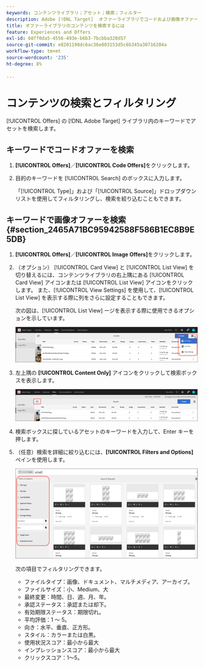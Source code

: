 ```yaml
---
keywords: コンテンツライブラリ；アセット；検索；フィルター
description: Adobe [!DNL Target]  オファーライブラリでコードおよび画像オファーを検索する方法を説明します。
title: オファーライブラリのコンテンツを検索するには
feature: Experiences and Offers
exl-id: 68ff0da5-4556-493e-b6b3-7bcbba320d57
source-git-commit: e8201198dc6ac36e803153d5c6b345a30716204a
workflow-type: tm+mt
source-wordcount: '235'
ht-degree: 8%

---
```


# コンテンツの検索とフィルタリング

[!UICONTROL Offers] の [!DNL Adobe Target] ライブラリ内のキーワードでアセットを検索します。

## キーワードでコードオファーを検索

1. **[!UICONTROL Offers]**／**[!UICONTROL Code Offers]**&#x200B;をクリックします。
1. 目的のキーワードを [!UICONTROL Search] のボックスに入力します。

   「[!UICONTROL Type]」および「[!UICONTROL Source]」ドロップダウンリストを使用してフィルタリングし、検索を絞り込むこともできます。

## キーワードで画像オファーを検索 {#section_2465A71BC95942588F586B1EC8B9E5DB}

1. **[!UICONTROL Offers]**／**[!UICONTROL Image Offers]**&#x200B;をクリックします。

1. （オプション） [!UICONTROL Card View] と [!UICONTROL List View] を切り替えるには、コンテンツライブラリの右上隅にある [!UICONTROL Card View] アイコンまたは [!UICONTROL List View] アイコンをクリックします。 また、[!UICONTROL View Settings] を使用して、[!UICONTROL List View] を表示する際に列をさらに設定することもできます。

   次の図は、[!UICONTROL List View] ージを表示する際に使用できるオプションを示しています。

   ![ リスト表示オプション ](/help/main/c-experiences/c-manage-content/assets/view-settings-options.png)

1. 左上隅の **[!UICONTROL Content Only]** アイコンをクリックして検索ボックスを表示します。

   ![ コンテンツのみオプション ](/help/main/c-experiences/c-manage-content/assets/content-only.png)

1. 検索ボックスに探しているアセットのキーワードを入力して、Enter キーを押します。

1. （任意）検索を詳細に絞り込むには、**[!UICONTROL Filters and Options]** ペインを使用します。

   ![ フィルターとオプション ペイン ](/help/main/c-experiences/c-manage-content/assets/filter-and-options.png)

   次の項目でフィルタリングできます。

   * ファイルタイプ：画像、ドキュメント、マルチメディア、アーカイブ。
   * ファイルサイズ：小、Medium、大
   * 最終変更：時間、日、週、月、年。
   * 承認ステータス：承認または却下。
   * 有効期限ステータス：期限切れ。
   * 平均評価：1 ～ 5。
   * 向き：水平、垂直、正方形。
   * スタイル：カラーまたは白黒。
   * 使用状況スコア：最小から最大
   * インプレッションスコア：最小から最大
   * クリックスコア：1～5。
